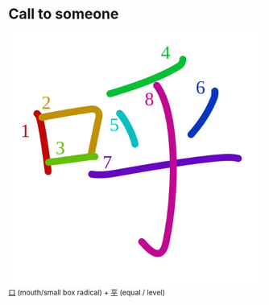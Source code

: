# Call to someone
![547c](../Kanji/kanji-colorize/547c.svg)
[口](口.md) (mouth/small box radical) + [平](../Kanji/temp-kanji/平.md) (equal / level) 